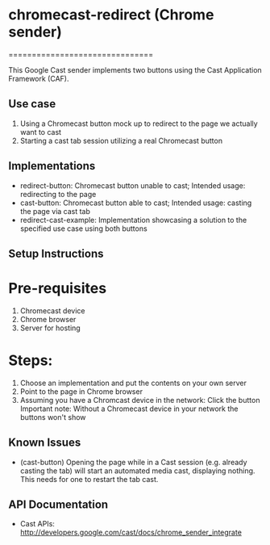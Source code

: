 # chromecast-redirect (Chrome sender)
===============================

This Google Cast sender implements two buttons using the Cast Application Framework (CAF).

## Use case
 1. Using a Chromecast button mock up to redirect to the page we actually want to cast 
 2. Starting a cast tab session utilizing a real Chromecast button

## Implementations
* redirect-button: Chromecast button unable to cast; Intended usage: redirecting to the page
* cast-button: Chromecast button able to cast; Intended usage: casting the page via cast tab
* redirect-cast-example: Implementation showcasing a solution to the specified use case using both buttons

## Setup Instructions

# Pre-requisites
 1. Chromecast device
 2. Chrome browser
 3. Server for hosting

# Steps:
 1. Choose an implementation and put the contents on your own server
 2. Point to the page in Chrome browser
 3. Assuming you have a Chromcast device in the network: Click the button
 Important note: Without a Chromecast device in your network the buttons won't show

## Known Issues
* (cast-button) Opening the page while in a Cast session (e.g. already casting the tab) will start an automated media cast, displaying nothing. This needs for one to restart the tab cast.

## API Documentation
* Cast APIs: http://developers.google.com/cast/docs/chrome_sender_integrate